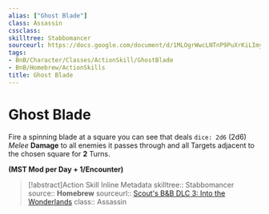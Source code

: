 ```yaml
---
alias: ["Ghost Blade"]
class: Assassin
cssclass: 
skilltree: Stabbomancer
sourceurl: https://docs.google.com/document/d/1MLOgrWwcLNTnP9PuXrKiLImy7SUh4hXO8arVUAlmdp0
tags:
- BnB/Character/Classes/ActionSkill/GhostBlade
- BnB/Homebrew/ActionSkills
title: Ghost Blade
---
```


# Ghost Blade
Fire a spinning blade at a square you can see that deals `dice: 2d6` (2d6) *Melee* **Damage** to all enemies it passes through and all Targets adjacent to the chosen square for **2** Turns.

**(MST Mod per Day + 1/Encounter)**

>[!abstract]Action Skill Inline Metadata
> skilltree:: Stabbomancer
> source:: **Homebrew**
> sourceurl:: [Scout's B&B DLC 3: Into the Wonderlands](https://docs.google.com/document/d/1MLOgrWwcLNTnP9PuXrKiLImy7SUh4hXO8arVUAlmdp0/edit)
> class:: Assassin